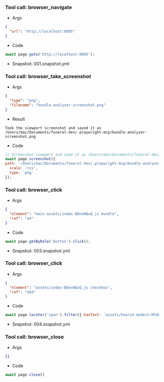 
### Tool call: browser_navigate
- Args
```json
{
  "url": "http://localhost:8085"
}
```
- Code
```js
await page.goto('http://localhost:8085');
```
- Snapshot: 001.snapshot.yml


### Tool call: browser_take_screenshot
- Args
```json
{
  "type": "png",
  "filename": "bundle-analyzer-screenshot.png"
}
```
- Result
```
Took the viewport screenshot and saved it as /Users/mac/Documents/funeral-dev/.playwright-mcp/bundle-analyzer-screenshot.png
```
- Code
```js
// Screenshot viewport and save it as /Users/mac/Documents/funeral-dev/.playwright-mcp/bundle-analyzer-screenshot.png
await page.screenshot({
path: '/Users/mac/Documents/funeral-dev/.playwright-mcp/bundle-analyzer-screenshot.png',
  scale: 'css',
  type: 'png'
});
```


### Tool call: browser_click
- Args
```json
{
  "element": "main assets/index-B8nxWQuQ.js bundle",
  "ref": "e4"
}
```
- Code
```js
await page.getByRole('button').click();
```
- Snapshot: 003.snapshot.yml


### Tool call: browser_click
- Args
```json
{
  "element": "assets/index-B8nxWQuQ.js checkbox",
  "ref": "e84"
}
```
- Code
```js
await page.locator('span').filter({ hasText: 'assets/hearse-modern-MlmEhgVc' }).locator('label').click();
```
- Snapshot: 004.snapshot.yml


### Tool call: browser_close
- Args
```json
{}
```
- Code
```js
await page.close()
```

